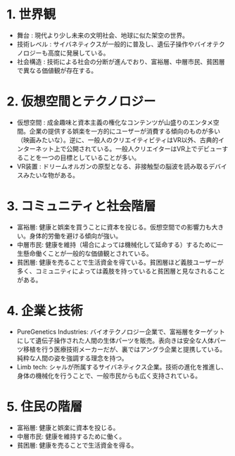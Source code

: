 # 1. 世界観
- 舞台 : 現代より少し未来の文明社会、地球に似た架空の世界。
- 技術レベル : サイバネティクスが一般的に普及し、遺伝子操作やバイオテクノロジーも高度に発展している。
- 社会構造 : 技術による社会の分断が進んでおり、富裕層、中層市民、貧困層で異なる価値観が存在する。

# 2. 仮想空間とテクノロジー
- 仮想空間 : 成金趣味と資本主義の権化なコンテンツが山盛りのエンタメ空間。企業の提供する娯楽を一方的にユーザーが消費する傾向のものが多い（映画みたいな）。逆に、一般人のクリエイティビティはVR以外、古典的インターネット上で公開されている。一般人クリエイターはVR上でデビューすることを一つの目標としていることが多い。
- VR装置 : ドリームオルガンの原型となる、非接触型の脳波を読み取るデバイスみたいな物がある。

# 3. コミュニティと社会階層
- 富裕層: 健康と娯楽を買うことに資本を投じる。仮想空間での影響力も大きい。身体的労働を避ける傾向が強い。
- 中層市民: 健康を維持（場合によっては機械化して延命する）するために一生懸命働くことが一般的な価値観とされている。
- 貧困層: 健康を売ることで生活資金を得ている。貧困層ほど義肢ユーザーが多く、コミュニティによっては義肢を持っていると貧困層と見なされることがある。

# 4. 企業と技術
- PureGenetics Industries: バイオテクノロジー企業で、富裕層をターゲットにして遺伝子操作された人間の生体パーツを販売。表向きは安全な人体パーツ移植を行う医療技術メーカーだが、裏ではアングラ企業と提携している。純粋な人間の姿を強調する理念を持つ。
- Limb tech: シャルが所属するサイバネティクス企業。技術の進化を推進し、身体の機械化を行うことで、一般市民からも広く支持されている。

# 5. 住民の階層
- 富裕層: 健康と娯楽に資本を投じる。
- 中層市民: 健康を維持するために働く。
- 貧困層: 健康を売ることで生活資金を得る。

